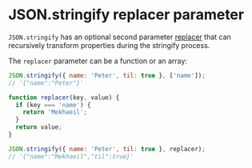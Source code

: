 # JSON.stringify replacer parameter

`JSON.stringify` has an optional second parameter [replacer](https://developer.mozilla.org/en-US/docs/Web/JavaScript/Reference/Global_Objects/JSON/stringify#the_replacer_parameter) that can recursively transform properties during the stringify process. 

The `replacer` parameter can be a function or an array:

```js
JSON.stringify({ name: 'Peter', til: true }, ['name']);
// '{"name":"Peter"}'
```

```js
function replacer(key, value) {
  if (key === 'name') {
    return 'Mekhaeil';
  }
  return value;
}

JSON.stringify({ name: 'Peter', til: true }, replacer);
// '{"name":"Mekhaeil","til":true}'
```

